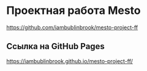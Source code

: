 # Проектная работа Mesto
https://github.com/iambublinbrook/mesto-project-ff

## Ссылка на GitHub Pages
https://iambublinbrook.github.io/mesto-project-ff/

